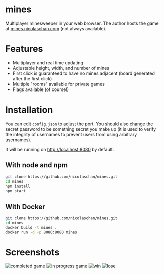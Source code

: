 # mines
Multiplayer minesweeper in your web browser. The author hosts the game at [mines.nicolaschan.com](https://mines.nicolaschan.com) (not always available).

# Features
- Multiplayer and real time updating
- Adjustable height, width, and number of mines
- First click is guaranteed to have no mines adjacent (board generated after the first click)
- Multiple "rooms" available for private games
- Flags available (of course!)

# Installation

You can edit `config.json` to adjust the port. You should also change the secret password to be something secret you make up (it is used to verify the integrity of usernames to prevent users from using arbitrary usernames).

It will be running on [http://localhost:8080](http://localhost:8080) by default.

## With node and npm
```bash
git clone https://github.com/nicolaschan/mines.git
cd mines
npm install
npm start
```

## With Docker
```bash
git clone https://github.com/nicolaschan/mines.git
cd mines
docker build -t mines .
docker run -d -p 8080:8080 mines
```

# Screenshots

![completed game](https://i.imgur.com/UwoO1sY.png)
![in progress game](https://i.imgur.com/iF2rXpe.png)
![win](https://i.imgur.com/t1d1rcW.png)
![lose](https://i.imgur.com/YGL3uE7.png)
